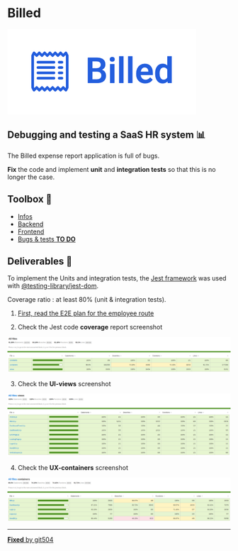 # Billed

![Logo](./Public/Tools/logo.png)

## Debugging and testing a **SaaS HR** system 📊

The Billed expense report application is full of bugs.

**Fix** the code and implement **unit** and **integration tests** so that this is no longer the case.

## Toolbox 🧰

- [Infos](https://github.com/git504/Billed/tree/main/Public/Tools)
- [Backend](https://github.com/OpenClassrooms-Student-Center/Billed-app-FR-back)
- [Frontend](https://github.com/OpenClassrooms-Student-Center/Billed-app-FR-Front)
- [Bugs & tests **TO DO**](https://www.notion.so/a7a612fc166747e78d95aa38106a55ec?v=2a8d3553379c4366b6f66490ab8f0b90)

## Deliverables 🚚

To implement the Units and integration tests, the [Jest framework](https://jestjs.io/fr/) was used with [@testing-library/jest-dom](https://testing-library.com/).

Coverage ratio : at least 80% (unit & integration tests).

1. [First, read the E2E plan for the employee route](https://github.com/git504/Billed/blob/main/Public/Deliverables/End-To-End%20plan%20for%20the%20employee%20route.pdf)

2. Check the Jest code **coverage** report screenshot

![Coverage report](./Public/Deliverables/allfiles.png "tests, coverage report")

3. Check the **UI-views** screenshot

![UI(src/views)](./Public/Deliverables/srcviews.png "tests, src/views")

4.  Check the **UX-containers** screenshot

![UX(src/containers)](./Public/Deliverables/containers.png "tests, src/containers")

---

[**Fixed** by git504](https://github.com/git504)
